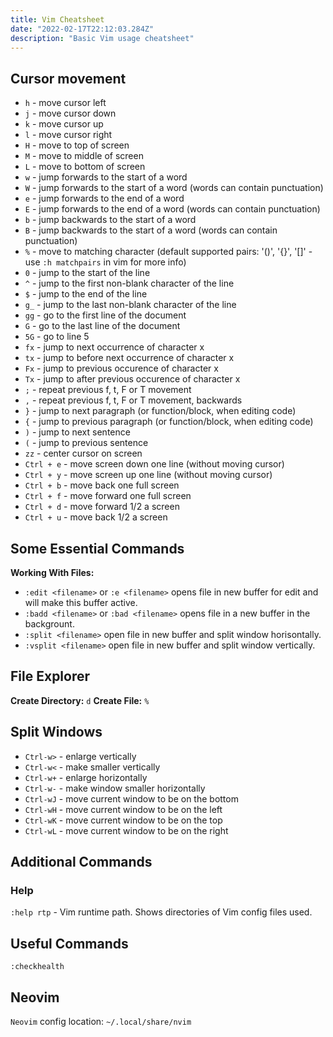 ```yaml
---
title: Vim Cheatsheet
date: "2022-02-17T22:12:03.284Z"
description: "Basic Vim usage cheatsheet"
---
```


## Cursor movement

- `h` - move cursor left
- `j` - move cursor down
- `k` - move cursor up
- `l` - move cursor right
- `H` - move to top of screen
- `M` - move to middle of screen
- `L` - move to bottom of screen
- `w` - jump forwards to the start of a word
- `W` - jump forwards to the start of a word (words can contain punctuation)
- `e` - jump forwards to the end of a word
- `E` - jump forwards to the end of a word (words can contain punctuation)
- `b` - jump backwards to the start of a word
- `B` - jump backwards to the start of a word (words can contain punctuation)
- `%` - move to matching character (default supported pairs: '()', '{}', '[]' - use <code>:h matchpairs</code> in vim for more info)
- `0` - jump to the start of the line
- `^` - jump to the first non-blank character of the line
- `$` - jump to the end of the line
- `g_` - jump to the last non-blank character of the line
- `gg` - go to the first line of the document
- `G` - go to the last line of the document
- `5G` - go to line 5
- `fx` - jump to next occurrence of character x
- `tx` - jump to before next occurrence of character x
- `Fx` - jump to previous occurence of character x
- `Tx` - jump to after previous occurence of character x
- `;` - repeat previous f, t, F or T movement
- `,` - repeat previous f, t, F or T movement, backwards
- `}` - jump to next paragraph (or function/block, when editing code)
- `{` - jump to previous paragraph (or function/block, when editing code)
- `)` - jump to next sentence
- `(` - jump to previous sentence
- `zz` - center cursor on screen
- `Ctrl + e` - move screen down one line (without moving cursor)
- `Ctrl + y` - move screen up one line (without moving cursor)
- `Ctrl + b` - move back one full screen
- `Ctrl + f` - move forward one full screen
- `Ctrl + d` - move forward 1/2 a screen
- `Ctrl + u` - move back 1/2 a screen

## Some Essential Commands

**Working With Files:**

- `:edit <filename>` or `:e <filename>` opens file in new buffer for edit and will make this buffer active.
- `:badd <filename>` or `:bad <filename>` opens file in a new buffer in the backgrount.
- `:split <filename>` open file in new buffer and split window horisontally.
- `:vsplit <filename>` open file in new buffer and split window vertically.

## File Explorer

**Create Directory:** `d`
**Create File:** `%`

## Split Windows

- `Ctrl-w>` - enlarge vertically
- `Ctrl-w<` - make smaller vertically
- `Ctrl-w+` - enlarge horizontally
- `Ctrl-w-` - make window smaller horizontally
- `Ctrl-wJ` - move current window to be on the bottom
- `Ctrl-wH` - move current window to be on the left
- `Ctrl-wK` - move current window to be on the top
- `Ctrl-wL` - move current window to be on the right

## Additional Commands

### Help

`:help rtp` - Vim runtime path. Shows directories of Vim config files used.

## Useful Commands

`:checkhealth`

## Neovim

`Neovim` config location: `~/.local/share/nvim`

